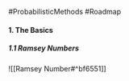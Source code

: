 #ProbabilisticMethods #Roadmap 

#### 1. The Basics
##### 1.1 Ramsey Numbers

![[Ramsey Number#^bf6551]]